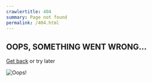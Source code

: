 ```yaml
---
crawlertitle: 404
summary: Page not found
permalink: /404.html
---
```

<div style="width: 100%; max-width: 600px; margin: auto;">
  <h2>OOPS, SOMETHING WENT WRONG...</h2>
  <p><a href="{{ site.url }}">Get back</a> or try later</p>
  <img src="{{ site.images }}/404-error.jpg" alt="Oops!" />
</div>
